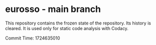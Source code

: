 # eurosso - main branch

This repository contains the frozen state of the repository.
Its history is cleared. It is used only for static code
analysis with Codacy.

Commit Time: 1724635010